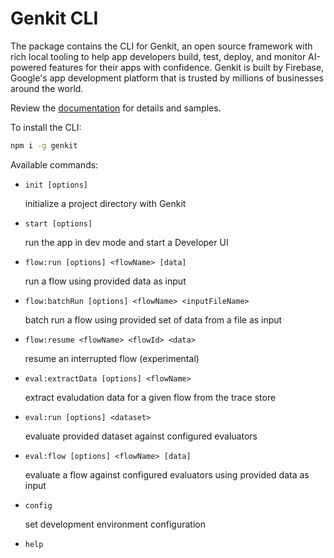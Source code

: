 # Genkit CLI

The package contains the CLI for Genkit, an open source framework with rich local tooling to help app developers build, test, deploy, and monitor AI-powered features for their apps with confidence. Genkit is built by Firebase, Google's app development platform that is trusted by millions of businesses around the world.

Review the [documentation](https://genkit.dev/docs/get-started) for details and samples.

To install the CLI:

```bash
npm i -g genkit
```

Available commands:

- `init [options]`

  initialize a project directory with Genkit

- `start [options]`

  run the app in dev mode and start a Developer UI

- `flow:run [options] <flowName> [data]`

  run a flow using provided data as input

- `flow:batchRun [options] <flowName> <inputFileName>`

  batch run a flow using provided set of data from a file as input

- `flow:resume <flowName> <flowId> <data>`

  resume an interrupted flow (experimental)

- `eval:extractData [options] <flowName>`

  extract evaludation data for a given flow from the trace store

- `eval:run [options] <dataset>`

  evaluate provided dataset against configured evaluators

- `eval:flow [options] <flowName> [data]`

  evaluate a flow against configured evaluators using provided data as input

- `config`

  set development environment configuration

- `help`
